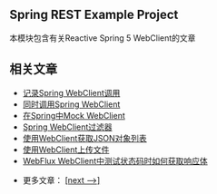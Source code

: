 ## Spring REST Example Project

本模块包含有关Reactive Spring 5 WebClient的文章

## 相关文章

+ [记录Spring WebClient调用](http://tu-yucheng.github.io/springreactive/2023/05/13/spring-log-webclient-calls.html)
+ [同时调用Spring WebClient](http://tu-yucheng.github.io/springreactive/2023/05/13/spring-webclient-simultaneous-calls.html)
+ [在Spring中Mock WebClient](http://tu-yucheng.github.io/springreactive/2023/05/13/spring-mocking-webclient.html)
+ [Spring WebClient过滤器](http://tu-yucheng.github.io/springreactive/2023/05/13/spring-webclient-filters.html)
+ [使用WebClient获取JSON对象列表](http://tu-yucheng.github.io/springreactive/2023/05/13/spring-webclient-json-list.html)
+ [使用WebClient上传文件](http://tu-yucheng.github.io/springreactive/2023/05/13/spring-webclient-upload-file.html)
+ [WebFlux WebClient中测试状态码时如何获取响应体](http://tu-yucheng.github.io/springreactive/2023/05/13/spring-webclient-get-response-body.html)

- 更多文章： [[next -->]](../spring-5-reactive-client-2/README.md)